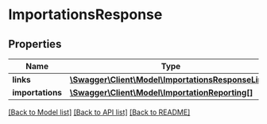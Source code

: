 # ImportationsResponse

## Properties
Name | Type | Description | Notes
------------ | ------------- | ------------- | -------------
**links** | [**\Swagger\Client\Model\ImportationsResponseLinks**](ImportationsResponseLinks.md) |  | [optional] 
**importations** | [**\Swagger\Client\Model\ImportationReporting[]**](ImportationReporting.md) |  | [optional] 

[[Back to Model list]](../README.md#documentation-for-models) [[Back to API list]](../README.md#documentation-for-api-endpoints) [[Back to README]](../README.md)


